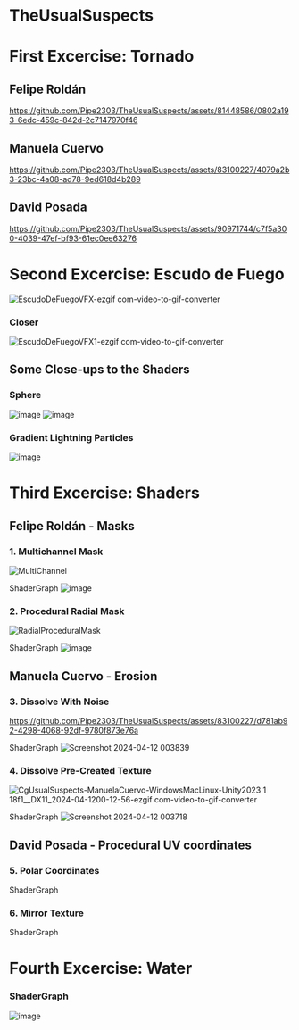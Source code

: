 # TheUsualSuspects

# First Excercise: Tornado

## Felipe Roldán

https://github.com/Pipe2303/TheUsualSuspects/assets/81448586/0802a193-6edc-459c-842d-2c7147970f46


## Manuela Cuervo

https://github.com/Pipe2303/TheUsualSuspects/assets/83100227/4079a2b3-23bc-4a08-ad78-9ed618d4b289


## David Posada

https://github.com/Pipe2303/TheUsualSuspects/assets/90971744/c7f5a300-4039-47ef-bf93-61ec0ee63276


#      
# Second Excercise: Escudo de Fuego

![EscudoDeFuegoVFX-ezgif com-video-to-gif-converter](https://github.com/Pipe2303/TheUsualSuspects/assets/81448586/a833642b-b080-4eda-a164-b5459000b309)

### Closer
![EscudoDeFuegoVFX1-ezgif com-video-to-gif-converter](https://github.com/Pipe2303/TheUsualSuspects/assets/81448586/f206c10d-b0ff-4c19-b656-3c0a4724a504)

## Some Close-ups to the Shaders
### Sphere
![image](https://github.com/Pipe2303/TheUsualSuspects/assets/81448586/780c3287-8242-4a08-853d-11724507ddee)
![image](https://github.com/Pipe2303/TheUsualSuspects/assets/81448586/f40fde31-169e-470e-bcbe-30bb1fd293c2)

### Gradient Lightning Particles
![image](https://github.com/Pipe2303/TheUsualSuspects/assets/81448586/95549675-ba4e-4aa4-b67b-5a27769b6f4b)


#
# Third Excercise: Shaders

## Felipe Roldán - Masks
### 1. Multichannel Mask
![MultiChannel](https://github.com/Pipe2303/TheUsualSuspects/assets/81448586/77ae9a19-4153-4a15-9c8a-ebb6f80574a8)

ShaderGraph
![image](https://github.com/Pipe2303/TheUsualSuspects/assets/81448586/92149d9a-41f4-4c6c-b454-30cf1cf45b03)

### 2. Procedural Radial Mask
![RadialProceduralMask](https://github.com/Pipe2303/TheUsualSuspects/assets/81448586/dca5a359-4233-4b74-9940-e957213849c2)

ShaderGraph
![image](https://github.com/Pipe2303/TheUsualSuspects/assets/81448586/2bc9589e-f70b-4697-a4f7-812de947b138)

## Manuela Cuervo - Erosion
### 3. Dissolve With Noise

https://github.com/Pipe2303/TheUsualSuspects/assets/83100227/d781ab92-4298-4068-92df-9780f873e76a


ShaderGraph
![Screenshot 2024-04-12 003839](https://github.com/Pipe2303/TheUsualSuspects/assets/83100227/6421cb10-b6cf-4238-8f76-26819eaa8baf)

### 4. Dissolve Pre-Created Texture
![CgUsualSuspects-ManuelaCuervo-WindowsMacLinux-Unity2023 1 18f1__DX11_2024-04-1200-12-56-ezgif com-video-to-gif-converter](https://github.com/Pipe2303/TheUsualSuspects/assets/83100227/0f8e0655-a9a7-4fb7-aacd-ed5fc8440672)

ShaderGraph
![Screenshot 2024-04-12 003718](https://github.com/Pipe2303/TheUsualSuspects/assets/83100227/67158d65-805d-4650-859c-0c6c5316e48f)

## David Posada - Procedural UV coordinates
### 5. Polar Coordinates

ShaderGraph

### 6. Mirror Texture

ShaderGraph

#
# Fourth Excercise: Water

### ShaderGraph
![image](https://github.com/Pipe2303/TheUsualSuspects/assets/81448586/8b88484f-6c61-464e-a061-25b40a830ccf)
